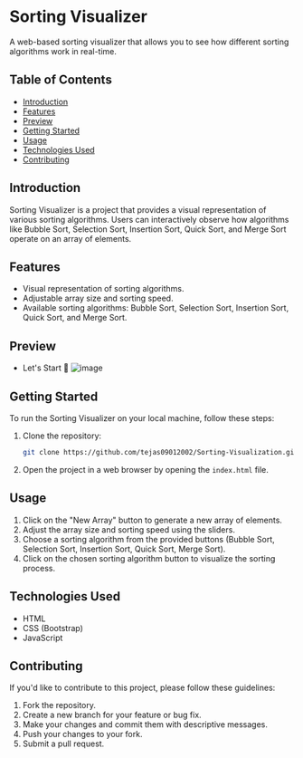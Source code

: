 # Sorting Visualizer

A web-based sorting visualizer that allows you to see how different sorting algorithms work in real-time.

## Table of Contents

- [Introduction](#introduction)
- [Features](#features)
- [Preview](#preview)
- [Getting Started](#getting-started)
- [Usage](#usage)
- [Technologies Used](#technologies-used)
- [Contributing](#contributing)


## Introduction

Sorting Visualizer is a project that provides a visual representation of various sorting algorithms. Users can interactively observe how algorithms like Bubble Sort, Selection Sort, Insertion Sort, Quick Sort, and Merge Sort operate on an array of elements.

## Features

- Visual representation of sorting algorithms.
- Adjustable array size and sorting speed.
- Available sorting algorithms: Bubble Sort, Selection Sort, Insertion Sort, Quick Sort, and Merge Sort.

## Preview 

- Let's Start 🚀
![image](https://github.com/tejas09012002/Sorting-Visualization/assets/89599106/0a61801c-4d21-4a9c-88a0-7d51a3612e10)


## Getting Started

To run the Sorting Visualizer on your local machine, follow these steps:

1. Clone the repository:

    ```bash
    git clone https://github.com/tejas09012002/Sorting-Visualization.git
    ```

2. Open the project in a web browser by opening the `index.html` file.

## Usage

1. Click on the "New Array" button to generate a new array of elements.
2. Adjust the array size and sorting speed using the sliders.
3. Choose a sorting algorithm from the provided buttons (Bubble Sort, Selection Sort, Insertion Sort, Quick Sort, Merge Sort).
4. Click on the chosen sorting algorithm button to visualize the sorting process.

## Technologies Used

- HTML
- CSS (Bootstrap)
- JavaScript

## Contributing

If you'd like to contribute to this project, please follow these guidelines:

1. Fork the repository.
2. Create a new branch for your feature or bug fix.
3. Make your changes and commit them with descriptive messages.
4. Push your changes to your fork.
5. Submit a pull request.

